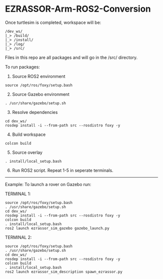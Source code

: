 # EZRASSOR-Arm-ROS2-Conversion

Once turtlesim is completed, workspace will be:

```
/dev_ws/
|_> /build/
|_> /install/
|_> /log/
|_> /src/
```

Files in this repo are all packages and will go in the /src/ directory.

To run packages:

1) Source ROS2 environment
```
source /opt/ros/foxy/setup.bash
```

2) Source Gazebo environment
```
. /usr/share/gazebo/setup.sh
```

3)  Resolve dependencies
```
cd dev_ws/
rosdep install -i --from-path src --rosdistro foxy -y
```

4) Build workspace
```
colcon build
```

5) Source overlay
```
. install/local_setup.bash
```

6) Run ROS2 script. Repeat 1-5 in seperate terminals.

-------------------------------------------------------

Example: To launch a rover on Gazebo run:

TERMINAL 1:
```
source /opt/ros/foxy/setup.bash
. /usr/share/gazebo/setup.sh
cd dev_ws/
rosdep install -i --from-path src --rosdistro foxy -y
colcon build
. install/local_setup.bash
ros2 launch ezrassor_sim_gazebo gazebo_launch.py
```

TERMINAL 2:
```
source /opt/ros/foxy/setup.bash
. /usr/share/gazebo/setup.sh
cd dev_ws/
rosdep install -i --from-path src --rosdistro foxy -y
colcon build
. install/local_setup.bash
ros2 launch ezrassor_sim_description spawn_ezrassor.py
```
